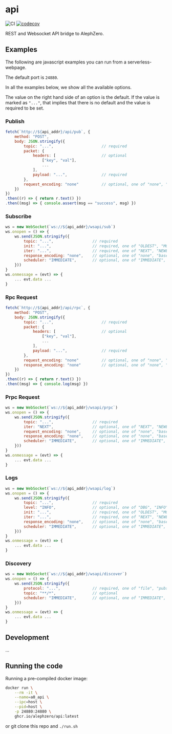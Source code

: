 # api
![CI](https://github.com/alephzero/api/workflows/CI/badge.svg?branch=master)
[![codecov](https://codecov.io/gh/alephzero/api/branch/master/graph/badge.svg)](https://codecov.io/gh/alephzero/api)


REST and Websocket API bridge to AlephZero.

## Examples

The following are javascript examples you can run from a serverless-webpage.

The default port is `24880`.

In all the examples below, we show all the available options.

The value on the right hand side of an option is the default.
If the value is marked as `"..."`, that implies that there is no default and the value is required to be set.

### Publish
```js
fetch(`http://${api_addr}/api/pub`, {
    method: "POST",
    body: JSON.stringify({
        topic: "...",                     // required
        packet: {
            headers: [                    // optional
                ["key", "val"],
                ...
            ],
            payload: "...",               // required
        },
        request_encoding: "none"          // optional, one of "none", "base64"
    })
})
.then((r) => { return r.text() })
.then((msg) => { console.assert(msg == "success", msg) })
```

### Subscribe
```js
ws = new WebSocket(`ws://${api_addr}/wsapi/sub`)
ws.onopen = () => {
    ws.send(JSON.stringify({
        topic: "...",                 // required
        init: "...",                  // required, one of "OLDEST", "MOST_RECENT", "AWAIT_NEW"
        iter: "...",                  // required, one of "NEXT", "NEWEST"
        response_encoding: "none",    // optional, one of "none", "base64"
        scheduler: "IMMEDIATE",       // optional, one of "IMMEDIATE", "ON_ACK", "ON_DRAIN"
    }))
}
ws.onmessage = (evt) => {
    ... evt.data ...
}
```

### Rpc Request
```js
fetch(`http://${api_addr}/api/rpc`, {
    method: "POST",
    body: JSON.stringify({
        topic: "...",                     // required
        packet: {
            headers: [                    // optional
                ["key", "val"],
                ...
            ],
            payload: "...",               // required
        },
        request_encoding: "none"          // optional, one of "none", "base64"
        response_encoding: "none"         // optional, one of "none", "base64"
    })
})
.then((r) => { return r.text() })
.then((msg) => { console.log(msg) })
```

### Prpc Request
```js
ws = new WebSocket(`ws://${api_addr}/wsapi/prpc`)
ws.onopen = () => {
    ws.send(JSON.stringify({
        topic: "...",                 // required
        iter: "NEXT",                 // optional, one of "NEXT", "NEWEST"
        request_encoding: "none",     // optional, one of "none", "base64"
        response_encoding: "none",    // optional, one of "none", "base64"
        scheduler: "IMMEDIATE",       // optional, one of "IMMEDIATE", "ON_ACK", "ON_DRAIN"
    }))
}
ws.onmessage = (evt) => {
    ... evt.data ...
}
```

### Logs
```js
ws = new WebSocket(`ws://${api_addr}/wsapi/log`)
ws.onopen = () => {
    ws.send(JSON.stringify({
        topic: "...",                 // required
        level: "INFO",                // optional, one of "DBG", "INFO", "WARN", "ERR", "CRIT"
        init: "...",                  // required, one of "OLDEST", "MOST_RECENT", "AWAIT_NEW"
        iter: "...",                  // required, one of "NEXT", "NEWEST"
        response_encoding: "none",    // optional, one of "none", "base64"
        scheduler: "IMMEDIATE",       // optional, one of "IMMEDIATE", "ON_ACK", "ON_DRAIN"
    }))
}
ws.onmessage = (evt) => {
    ... evt.data ...
}
```

### Discovery
```js
ws = new WebSocket(`ws://${api_addr}/wsapi/discover`)
ws.onopen = () => {
    ws.send(JSON.stringify({
        protocol: "...",              // required, one of "file", "pubsub", "rpc", "prpc", "log", "cfg"
        topic: "**/*",                // optional
        scheduler: "IMMEDIATE",       // optional, one of "IMMEDIATE", "ON_ACK", "ON_DRAIN"
    }))
}
ws.onmessage = (evt) => {
    ... evt.data ...
}
```

## Development

...

## Running the code

Running a pre-compiled docker image:
```sh
docker run \
    --rm -it \
    --name=a0_api \
    --ipc=host \
    --pid=host \
    -p 24880:24880 \
    ghcr.io/alephzero/api:latest
```

or git clone this repo and `./run.sh`
